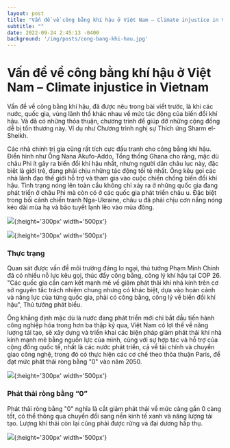 ```yaml
---
layout: post
title: "Vấn đề về công bằng khí hậu ở Việt Nam – Climate injustice in Vietnam"
subtitle: ""
date: 2022-09-24 2:45:13 -0400
background: '/img/posts/cong-bang-khi-hau.jpg'
---
```

# Vấn đề về công bằng khí hậu ở Việt Nam – Climate injustice in Vietnam
Vấn đề về công bằng khí hậu, đã được nêu trong bài viết trước, là khi các nước, quốc gia, vùng lãnh thổ khác nhau về mức tác động của biến đổi khí hậu. Và đã có những thỏa thuận, chương trình để giúp đỡ những cộng đồng dễ bị tổn thương này. Ví dụ như Chương trình nghị sự Thích ứng Sharm el-Sheikh. 

Các nhà chính trị gia cũng rất tích cực đấu tranh cho công bằng khí hậu. Điển hình như Ông Nana Akufo-Addo, Tổng thống Ghana cho rằng, mặc dù châu Phi ít gây ra biến đổi khí hậu nhất, nhưng người dân châu lục này, đặc biệt là giới trẻ, đang phải chịu những tác động tồi tệ nhất. Ông kêu gọi các nhà lãnh đạo thế giới hỗ trợ và tham gia vào cuộc chiến chống biến đổi khí hậu.
Tình trạng nóng lên toàn cầu không chỉ xảy ra ở những quốc gia đang phát triển ở châu Phi mà còn có ở các quốc gia phát triển châu  u. Đặc biệt trong bối cảnh chiến tranh Nga-Ukraine, châu  u đã phải chịu cơn nắng nóng kéo dài mùa hạ và bão tuyết lạnh lẽo vào mùa đông.

![](http://media.vietq.vn/files/tuyettrinh/kien_thuc_mt_5.jpg){:height='300px' width='500px'}

![](https://www.tapchikientruc.com.vn/wp-content/uploads/2020/05/20B05019-04.jpg){:height='300px' width='500px'}

### Thực trạng 
Quan sát được vấn đề môi trường đáng lo ngại, thủ tướng Phạm Minh Chính đã có nhiều nỗ lực kêu gọi, thúc đẩy công bằng, công lý khí hậu tại COP 26.
"Các quốc gia cần cam kết mạnh mẽ về giảm phát thải khí nhà kính trên cơ sở nguyên tắc trách nhiệm chung nhưng có khác biệt, dựa vào hoàn cảnh và năng lực của từng quốc gia, phải có công bằng, công lý về biến đổi khí hậu", Thủ tướng phát biểu.

Ông khẳng định mặc dù là nước đang phát triển mới chỉ bắt đầu tiến hành công nghiệp hóa trong hơn ba thập kỷ qua, Việt Nam có lợi thế về năng lượng tái tạo, sẽ xây dựng và triển khai các biện pháp giảm phát thải khí nhà kính mạnh mẽ bằng nguồn lực của mình, cùng với sự hợp tác và hỗ trợ của cộng đồng quốc tế, nhất là các nước phát triển, cả về tài chính và chuyển giao công nghệ, trong đó có thực hiện các cơ chế theo thỏa thuận Paris, để đạt mức phát thải ròng bằng "0" vào năm 2050.

![](https://file3.qdnd.vn/data/images/0/2021/11/01/thuthuytv/thutuong%201.jpg){:height='300px' width='500px'}

### Phát thải ròng bằng “0”
Phát thải ròng bằng "0" nghĩa là cắt giảm phát thải về mức càng gần 0 càng tốt, có thể thông qua chuyển đổi sang nền kinh tế xanh và năng lượng tái tạo. Lượng khí thải còn lại cũng phải được rừng và đại dương hấp thụ.

![](https://btnmt.1cdn.vn/2021/11/10/anh-1.jpg){:height='300px' width='500px'}
